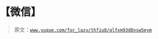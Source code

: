 # 【微信】

> 原文：[`www.yuque.com/for_lazy/thfiu8/glfxm93d8nsw5eym`](https://www.yuque.com/for_lazy/thfiu8/glfxm93d8nsw5eym)



